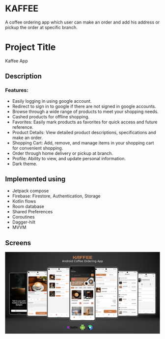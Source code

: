 # KAFFEE
A coffee ordering app which user can make an order and add his address or pickup the order at specific branch.

# Project Title

Kaffee App

## Description

### Features:
* Easily logging in using google account.
* Redirect to sign in to google if there are not signed in google accounts.
* Browse through a wide range of products to meet your shopping needs.
* Cashed products for offline shopping.
* Favorites: Easily mark products as favorites for quick access and future reference.
* Product Details: View detailed product descriptions, specifications and make an order.
* Shopping Cart: Add, remove, and manage items in your shopping cart for convenient shopping.
* Order through home delivery or pickup at branch.
* Profile: Ability to view, and update personal information.
* Dark theme. 

## Implemented using

* Jetpack compose
* Firebase: Firestore, Authentication, Storage
* Kotlin flows
* Room database
* Shared Preferences
* Coroutines
* Dagger-hilt
* MVVM

## Screens
<p float="left">
  <img src="screens/preview.png"/>
</p> 
